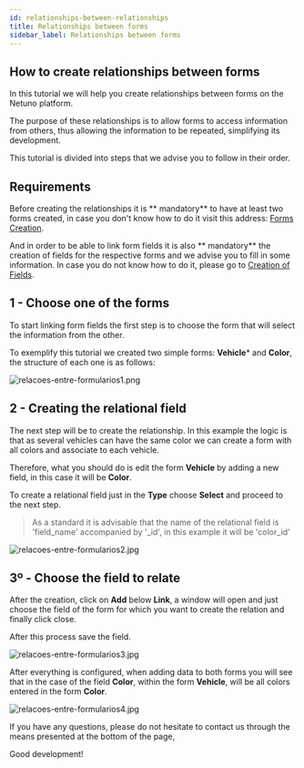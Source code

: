 ```yaml
---
id: relationships-between-relationships
title: Relationships between forms
sidebar_label: Relationships between forms
---
```


## How to create relationships between forms
In this tutorial we will help you create relationships between forms on the Netuno platform.

The purpose of these relationships is to allow forms to access information from others, thus allowing the information to be repeated, simplifying its development.

This tutorial is divided into steps that we advise you to follow in their order.

## Requirements
Before creating the relationships it is ** mandatory** to have at least two forms created, in case you don't know how to do it visit this address: [Forms Creation](forms.md).

And in order to be able to link form fields it is also ** mandatory** the creation of fields for the respective forms and we advise you to fill in some information. In case you do not know how to do it, please go to [Creation of Fields](fields.md).

## 1 - Choose one of the forms

To start linking form fields the first step is to choose the form that will select the information from the other.

To exemplify this tutorial we created two simple forms: **Vehicle*** and **Color**, the structure of each one is as follows:

![relacoes-entre-formularios1.png](assets/relacoes-entre-formularios1.png)

## 2 - Creating the relational field
The next step will be to create the relationship. In this example the logic is that as several vehicles can have the same color we can create a form with all colors and associate to each vehicle.

Therefore, what you should do is edit the form **Vehicle** by adding a new field, in this case it will be **Color**.

To create a relational field just in the **Type** choose **Select** and proceed to the next step.

> As a standard it is advisable that the name of the relational field is 'field_name' accompanied by '_id', in this example it will be 'color_id'

![relacoes-entre-formularios2.jpg](assets/relacoes-entre-formularios2.jpg)

## 3º - Choose the field to relate
After the creation, click on **Add** below **Link**, a window will open and just choose the field of the form for which you want to create the relation and finally click close.

After this process save the field.

![relacoes-entre-formularios3.jpg](assets/relacoes-entre-formularios3.jpg)

After everything is configured, when adding data to both forms you will see that in the case of the field **Color**, within the form **Vehicle**, will be all colors entered in the form **Color**.

![relacoes-entre-formularios4.jpg](assets/relacoes-entre-formularios4.jpg)

If you have any questions, please do not hesitate to contact us through the means presented at the bottom of the page,

Good development!
